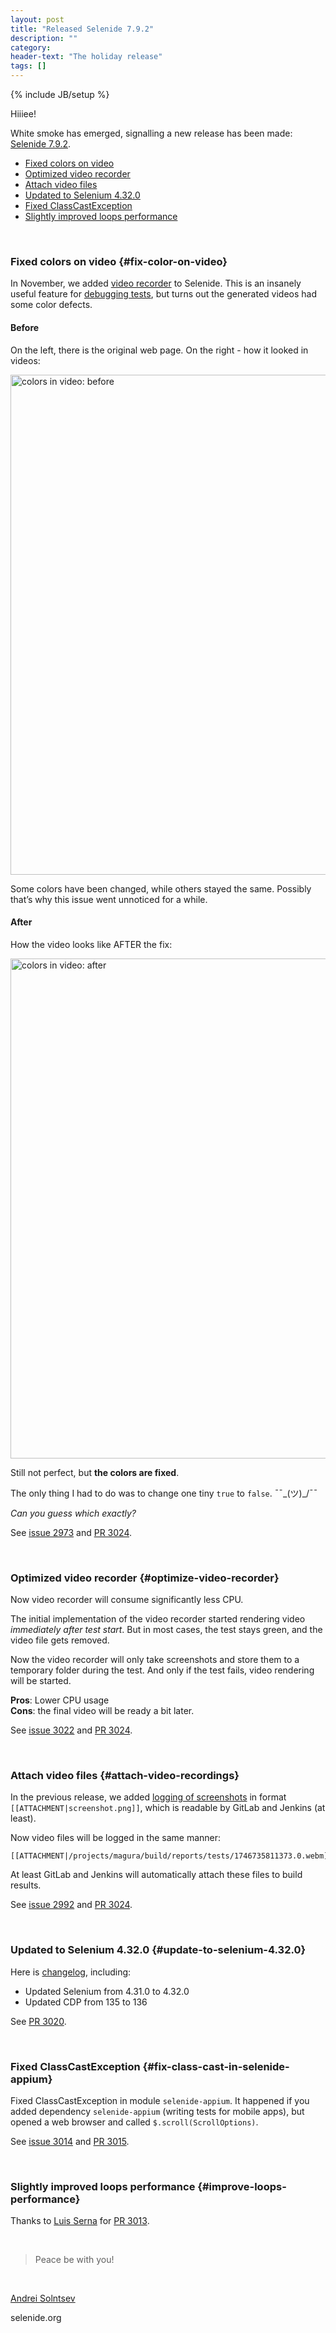 ```yaml
---
layout: post
title: "Released Selenide 7.9.2"
description: ""
category:
header-text: "The holiday release"
tags: []
---
```

{% include JB/setup %}

Hiiiee!

White smoke has emerged, signalling a new release has been made: [Selenide 7.9.2](https://github.com/selenide/selenide/milestone/224?closed=1).

* [Fixed colors on video](#fix-color-on-video)
* [Optimized video recorder](#optimize-video-recorder)
* [Attach video files](#attach-video-recordings)
* [Updated to Selenium 4.32.0](#update-to-selenium-4.32.0)
* [Fixed ClassCastException](#fix-class-cast-in-selenide-appium)
* [Slightly improved loops performance](#improve-loops-performance)


<br>

### Fixed colors on video {#fix-color-on-video}

In November, we added [video recorder](/2024/11/24/selenide-7.6.0/#video-recorder) to Selenide.
This is an insanely useful feature for [debugging tests](https://www.youtube.com/watch?v=-TvVCxmb9ss&ab_channel=EpicHey%21Conference), 
but turns out the generated videos had some color defects. 

#### Before
On the left, there is the original web page. On the right - how it looked in videos:

<img src="{{ BASE_PATH }}/images/2025/05/selenide.video-recorder.before.png" width="800" alt="colors in video: before"/>

Some colors have been changed, while others stayed the same. Possibly that’s why this issue went unnoticed for a while.   

#### After
How the video looks like AFTER the fix:

<img src="{{ BASE_PATH }}/images/2025/05/selenide.video-recorder.after.png" width="800" alt="colors in video: after"/>

Still not perfect, but **the colors are fixed**.

The only thing I had to do was to change one tiny `true` to `false`. ¯¯\_(ツ)_/¯¯

_Can you guess which exactly?_

See [issue 2973](https://github.com/selenide/selenide/issues/2973) and [PR 3024](https://github.com/selenide/selenide/pull/3024).

<br>

### Optimized video recorder {#optimize-video-recorder}

Now video recorder will consume significantly less CPU. 

The initial implementation of the video recorder started rendering video _immediately after test start_. 
But in most cases, the test stays green, and the video file gets removed. 

Now the video recorder will only take screenshots and store them to a temporary folder during the test.
And only if the test fails, video rendering will be started.

**Pros**: Lower CPU usage  
**Cons**: the final video will be ready a bit later. 

See [issue 3022](https://github.com/selenide/selenide/issues/3022) and [PR 3024](https://github.com/selenide/selenide/pull/3024).

<br>

### Attach video files {#attach-video-recordings}

In the previous release, we added [logging of screenshots](/2025/04/19/selenide-7.9.0/#screenshots-as-attachment) 
in format `[[ATTACHMENT|screenshot.png]]`, which is readable by GitLab and Jenkins (at least).

Now video files will be logged in the same manner:
```
[[ATTACHMENT|/projects/magura/build/reports/tests/1746735811373.0.webm]]
```

At least GitLab and Jenkins will automatically attach these files to build results.

See [issue 2992](https://github.com/selenide/selenide/issues/2992) and [PR 3024](https://github.com/selenide/selenide/pull/3024).

<br>

### Updated to Selenium 4.32.0 {#update-to-selenium-4.32.0}

Here is [changelog]({{site.SELENIUM_CHANGELOG}}), including:

* Updated Selenium from 4.31.0 to 4.32.0
* Updated CDP from 135 to 136

See [PR 3020](https://github.com/selenide/selenide/pull/3020).

<br>

### Fixed ClassCastException {#fix-class-cast-in-selenide-appium}

Fixed ClassCastException in module `selenide-appium`.
It happened if you added dependency `selenide-appium` (writing tests for mobile apps), but opened a web browser and 
called `$.scroll(ScrollOptions)`. 

See [issue 3014](https://github.com/selenide/selenide/issues/3014) and [PR 3015](https://github.com/selenide/selenide/pull/3015).

<br>


### Slightly improved loops performance {#improve-loops-performance}

Thanks to [Luis Serna](https://github.com/LuisOsv) for [PR 3013](https://github.com/selenide/selenide/pull/3013).

<br>


> Peace be with you!

<br>

[Andrei Solntsev](http://asolntsev.github.io/)

selenide.org
